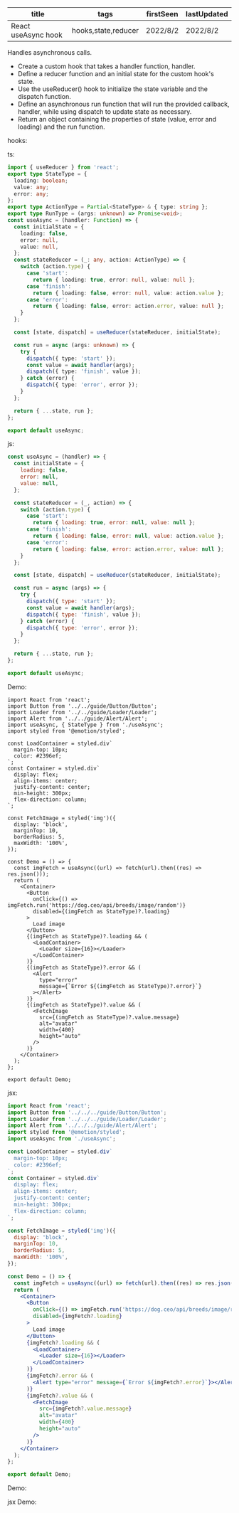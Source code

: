 | title               | tags                | firstSeen | lastUpdated |
| ------------------- | ------------------- | --------- | ----------- |
| React useAsync hook | hooks,state,reducer | 2022/8/2  | 2022/8/2    |

Handles asynchronous calls.

- Create a custom hook that takes a handler function, handler.
- Define a reducer function and an initial state for the custom hook's state.
- Use the useReducer() hook to initialize the state variable and the dispatch function.
- Define an asynchronous run function that will run the provided callback, handler, while using dispatch to update state as necessary.
- Return an object containing the properties of state (value, error and loading) and the run function.

hooks:

ts:

```ts
import { useReducer } from 'react';
export type StateType = {
  loading: boolean;
  value: any;
  error: any;
};
export type ActionType = Partial<StateType> & { type: string };
export type RunType = (args: unknown) => Promise<void>;
const useAsync = (handler: Function) => {
  const initialState = {
    loading: false,
    error: null,
    value: null,
  };
  const stateReducer = (_: any, action: ActionType) => {
    switch (action.type) {
      case 'start':
        return { loading: true, error: null, value: null };
      case 'finish':
        return { loading: false, error: null, value: action.value };
      case 'error':
        return { loading: false, error: action.error, value: null };
    }
  };

  const [state, dispatch] = useReducer(stateReducer, initialState);

  const run = async (args: unknown) => {
    try {
      dispatch({ type: 'start' });
      const value = await handler(args);
      dispatch({ type: 'finish', value });
    } catch (error) {
      dispatch({ type: 'error', error });
    }
  };

  return { ...state, run };
};

export default useAsync;
```

js:

```js | pure
const useAsync = (handler) => {
  const initialState = {
    loading: false,
    error: null,
    value: null,
  };

  const stateReducer = (_, action) => {
    switch (action.type) {
      case 'start':
        return { loading: true, error: null, value: null };
      case 'finish':
        return { loading: false, error: null, value: action.value };
      case 'error':
        return { loading: false, error: action.error, value: null };
    }
  };

  const [state, dispatch] = useReducer(stateReducer, initialState);

  const run = async (args) => {
    try {
      dispatch({ type: 'start' });
      const value = await handler(args);
      dispatch({ type: 'finish', value });
    } catch (error) {
      dispatch({ type: 'error', error });
    }
  };

  return { ...state, run };
};

export default useAsync;
```

Demo:

```tsx | pure
import React from 'react';
import Button from '../../guide/Button/Button';
import Loader from '../../guide/Loader/Loader';
import Alert from '../../guide/Alert/Alert';
import useAsync, { StateType } from './useAsync';
import styled from '@emotion/styled';

const LoadContainer = styled.div`
  margin-top: 10px;
  color: #2396ef;
`;
const Container = styled.div`
  display: flex;
  align-items: center;
  justify-content: center;
  min-height: 300px;
  flex-direction: column;
`;

const FetchImage = styled('img')({
  display: 'block',
  marginTop: 10,
  borderRadius: 5,
  maxWidth: '100%',
});

const Demo = () => {
  const imgFetch = useAsync((url) => fetch(url).then((res) => res.json()));
  return (
    <Container>
      <Button
        onClick={() => imgFetch.run('https://dog.ceo/api/breeds/image/random')}
        disabled={(imgFetch as StateType)?.loading}
      >
        Load image
      </Button>
      {(imgFetch as StateType)?.loading && (
        <LoadContainer>
          <Loader size={16}></Loader>
        </LoadContainer>
      )}
      {(imgFetch as StateType)?.error && (
        <Alert
          type="error"
          message={`Error ${(imgFetch as StateType)?.error}`}
        ></Alert>
      )}
      {(imgFetch as StateType)?.value && (
        <FetchImage
          src={(imgFetch as StateType)?.value.message}
          alt="avatar"
          width={400}
          height="auto"
        />
      )}
    </Container>
  );
};

export default Demo;
```

jsx:

```jsx | pure
import React from 'react';
import Button from '../../../guide/Button/Button';
import Loader from '../../../guide/Loader/Loader';
import Alert from '../../../guide/Alert/Alert';
import styled from '@emotion/styled';
import useAsync from './useAsync';

const LoadContainer = styled.div`
  margin-top: 10px;
  color: #2396ef;
`;
const Container = styled.div`
  display: flex;
  align-items: center;
  justify-content: center;
  min-height: 300px;
  flex-direction: column;
`;

const FetchImage = styled('img')({
  display: 'block',
  marginTop: 10,
  borderRadius: 5,
  maxWidth: '100%',
});

const Demo = () => {
  const imgFetch = useAsync((url) => fetch(url).then((res) => res.json()));
  return (
    <Container>
      <Button
        onClick={() => imgFetch.run('https://dog.ceo/api/breeds/image/random')}
        disabled={imgFetch?.loading}
      >
        Load image
      </Button>
      {imgFetch?.loading && (
        <LoadContainer>
          <Loader size={16}></Loader>
        </LoadContainer>
      )}
      {imgFetch?.error && (
        <Alert type="error" message={`Error ${imgFetch?.error}`}></Alert>
      )}
      {imgFetch?.value && (
        <FetchImage
          src={imgFetch?.value.message}
          alt="avatar"
          width={400}
          height="auto"
        />
      )}
    </Container>
  );
};

export default Demo;
```

Demo:

<code src="./Demo.tsx"></code>

jsx Demo:

<code src="./js/Demo.jsx"></code>
